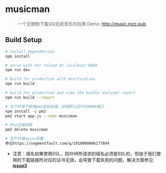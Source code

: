 # musicman

> 一个无限制下载QQ无损音乐的应用 Demo: http://music.mzz.pub

## Build Setup

``` bash
# install dependencies
npm install

# serve with hot reload at localhost:8080
npm run dev

# build for production with minification
npm run build

# build for production and view the bundle analyzer report
npm run build --report

# 生产环境下使用pm2启动后端，后端默认运行在9000端口
npm install -g pm2
pm2 start app.js --name musicman

# 终止后端进程
pm2 delete musicman

# 生产环境nginx配置
参见https://segmentfault.com/q/1010000006177894
```
+ 注意：域名如果使用SSL，则XHR所请求的域名必须是SSL的，但由于我们使用的下载链接所对应的证书无效，会导致下载失败的问题，解决方案参见: [**issue3**](https://github.com/mzz2017/musicman/issues/3) 
